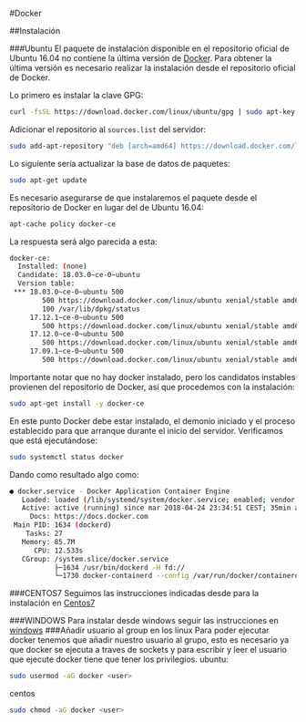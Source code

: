 #Docker

##Instalación

###Ubuntu
El paquete de instalación disponible en el repositorio oficial de Ubuntu 16.04 no contiene la última versión de [Docker](https://www.docker.com/). Para obtener la última versión es necesario realizar la instalación desde el repositorio oficial de Docker.

Lo primero es instalar la clave GPG:

```bash
curl -fsSL https://download.docker.com/linux/ubuntu/gpg | sudo apt-key add -
```

Adicionar el repositorio al `sources.list` del servidor:

```bash
sudo add-apt-repository "deb [arch=amd64] https://download.docker.com/linux/ubuntu $(lsb_release -cs) stable"
```

Lo siguiente sería actualizar la base de datos de paquetes:

```bash
sudo apt-get update
```

Es necesario asegurarse de que instalaremos el paquete desde el repositorio de Docker en lugar del de Ubuntu 16.04:

```bash
apt-cache policy docker-ce
```

La respuesta será algo parecida a esta:

```bash
docker-ce:
  Installed: (none)
  Candidate: 18.03.0~ce-0~ubuntu
  Version table:
 *** 18.03.0~ce-0~ubuntu 500
        500 https://download.docker.com/linux/ubuntu xenial/stable amd64 Packages
        100 /var/lib/dpkg/status
     17.12.1~ce-0~ubuntu 500
        500 https://download.docker.com/linux/ubuntu xenial/stable amd64 Packages
     17.12.0~ce-0~ubuntu 500
        500 https://download.docker.com/linux/ubuntu xenial/stable amd64 Packages
     17.09.1~ce-0~ubuntu 500
        500 https://download.docker.com/linux/ubuntu xenial/stable amd64 Packages
```

Importante notar que no hay docker instalado, pero los candidatos instables provienen del repositorio de Docker, así que procedemos con la instalación:

```bash
sudo apt-get install -y docker-ce
```

En este punto Docker debe estar instalado, el demonio iniciado y el proceso establecido para que arranque durante el inicio del servidor. Verificamos que está ejecutándose:

```bash
sudo systemctl status docker
```

Dando como resultado algo como:

```bash
● docker.service - Docker Application Container Engine
   Loaded: loaded (/lib/systemd/system/docker.service; enabled; vendor preset: enabled)
   Active: active (running) since mar 2018-04-24 23:34:51 CEST; 35min ago
     Docs: https://docs.docker.com
 Main PID: 1634 (dockerd)
    Tasks: 27
   Memory: 85.7M
      CPU: 12.533s
   CGroup: /system.slice/docker.service
           ├─1634 /usr/bin/dockerd -H fd://
           └─1730 docker-containerd --config /var/run/docker/containerd/containerd.toml
```
###CENTOS7
Seguimos las instrucciones indicadas desde para la instalación en [Centos7](https://docs.docker.com/install/linux/docker-ce/centos/)

###WINDOWS
Para instalar desde windows seguir las instrucciones en [windows](https://docs.docker.com/docker-for-windows/install/)
###Añadir usuario al group en los linux
Para poder ejecutar docker tenemos que añadir nuestro usuario al grupo, esto es necesario ya que docker se ejecuta a traves de sockets y para escribir y leer el usuario que ejecute docker tiene que tener los privilegios.
ubuntu:
```bash
sudo usermod -aG docker <user>
```
centos
```bash
sudo chmod -aG docker <user>
```

